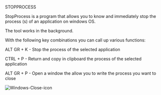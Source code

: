 STOPPROCESS

StopProcess is a program that allows you to know and immediately stop the process (s) of an application on windows OS.  

The tool works in the background.  

With the following key combinations you can call up various functions:

ALT GR + K - Stop the process of the selected application

CTRL + P - Return and copy in clipboard the process of the selected application

ALT GR + P - Open a window the allow you to write the process you want to close

![Windows-Close-icon](https://user-images.githubusercontent.com/19651044/169908817-2da84149-c8ae-4d8d-bdda-1f83437a6d26.png)
